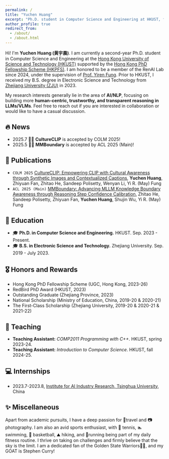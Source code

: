 ```yaml
---
permalink: /
title: "Yuchen Huang"
excerpt: "Ph.D. student in Computer Science and Engineering at HKUST, focusing on AI/NLP research"
author_profile: true
redirect_from: 
  - /about/
  - /about.html
---
```

Hi! I'm **Yuchen Huang (黄宇晨)**. I am currently a second-year Ph.D. student in Computer Science and Engineering at the [Hong Kong University of Science and Technology (HKUST)](https://hkust.edu.hk/) supported by the [Hong Kong PhD Fellowship Scheme (HKPFS)](https://www.ugc.edu.hk/eng/rgc/funding_opport/hkpfs/call_letter.html). I am honored to be a member of the RenAI Lab since 2024, under the supervision of [Prof. Yiren Fung](https://mayrfung.github.io/). Prior to HKUST, I received my B.S. degree in Electronic Science and Technology from [Zhejiang University (ZJU)](https://www.zju.edu.cn/) in 2023.

My research interests generally lie in the area of **AI/NLP**, focusing on building more **human-centric, trustworthy, and transparent reasoning in LLMs/VLMs**. Feel free to reach out if you are interested in collaboration or would like to have a casual discussion.

<h2 id="news">🔥 News</h2>

- 2025.7 🎉🎉 **CultureCLIP** is accepted by COLM 2025!
- 2025.5 🎉🎉 **MMBoundary** is accepted by ACL 2025 (Main)!

<h2 id="publications">📝 Publications</h2>

- `COLM 2025` [CultureCLIP: Empowering CLIP with Cultural Awareness through Synthetic Images and Contextualized Captions](https://arxiv.org/abs/2507.06210), **Yuchen Huang**, Zhiyuan Fan, Zhitao He, Sandeep Polisetty, Wenyan Li, Yi R. (May) Fung
- `ACL 2025 (Main)` [MMBoundary: Advancing MLLM Knowledge Boundary Awareness through Reasoning Step Confidence Calibration](https://arxiv.org/pdf/2505.23224), Zhitao He, Sandeep Polisetty, Zhiyuan Fan, **Yuchen Huang**, Shujin Wu, Yi R. (May) Fung

<h2 id="education">📖 Education</h2>

- 🎓 **Ph.D. in Computer Science and Engineering.** HKUST. Sep. 2023 - Present.
- 🎓 **B.S. in Electronic Science and Technology.** Zhejiang University. Sep. 2019 - July 2023.

<h2 id="awards">🎖️ Honors and Rewards</h2>

- Hong Kong PhD Fellowship Scheme (UGC, Hong Kong, 2023-26)
- RedBird PhD Award (HKUST, 2023)
- Outstanding Graduate (Zhejiang Province, 2023)
- National Scholarship (Ministry of Education, China, 2019-20 & 2020-21)
- The First-Class Scholarship (Zhejiang University, 2019-20 & 2020-21 & 2021-22)

<h2 id="teaching">📑 Teaching</h2>

- **Teaching Assistant:** _COMP2011 Programming with C++_. HKUST, spring 2023-24.
- **Teaching Assistant:** _Introduction to Computer Science_. HKUST, fall 2024-25.

<h2 id="internships">💻 Internships</h2>

- 2023.7-2023.8, [Institute for AI Industry Research, Tsinghua University](), China

<h2 id="miscellaneous">✨ Miscellaneous</h2>

Apart from academic pursuits, I have a deep passion for 🎒travel and 📷 photography. I am also an avid sports enthusiast, with 🎾 tennis, 🏊 swimming, 🏀 basketball, ⛰️ hiking, and 🏃running being part of my daily fitness routine. I thrive on taking on challenges and firmly believe that the sky is the limit. I am a dedicated fan of the Golden State Warriors💙💛, and my GOAT is Stephen Curry!

